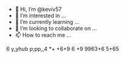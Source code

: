 - 👋 Hi, I’m @keviv57
- 👀 I’m interested in ...
- 🌱 I’m currently learning ...
- 💞️ I’m looking to collaborate on ...
- 📫 How to reach me ...

<!---
keviv57/keviv57 is a ✨ special ✨ repository because its `README.md` (this file) appears on your GitHub profile.
You can click the Preview link to take a look at your changes.
--->



6 y_yhub 
p;pp,,4
*+
+6+9
6
+9
9963+6
5+65

